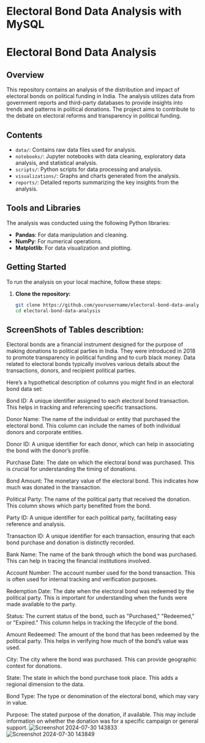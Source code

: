# Electoral Bond Data Analysis with MySQL
# Electoral Bond Data Analysis

## Overview

This repository contains an analysis of the distribution and impact of electoral bonds on political funding in India. The analysis utilizes data from government reports and third-party databases to provide insights into trends and patterns in political donations. The project aims to contribute to the debate on electoral reforms and transparency in political funding.

## Contents

- `data/`: Contains raw data files used for analysis.
- `notebooks/`: Jupyter notebooks with data cleaning, exploratory data analysis, and statistical analysis.
- `scripts/`: Python scripts for data processing and analysis.
- `visualizations/`: Graphs and charts generated from the analysis.
- `reports/`: Detailed reports summarizing the key insights from the analysis.

## Tools and Libraries

The analysis was conducted using the following Python libraries:
- **Pandas**: For data manipulation and cleaning.
- **NumPy**: For numerical operations.
- **Matplotlib**: For data visualization and plotting.

## Getting Started

To run the analysis on your local machine, follow these steps:

1. **Clone the repository:**

   ```bash
   git clone https://github.com/yourusername/electoral-bond-data-analysis.git
   cd electoral-bond-data-analysis


## ScreenShots of Tables describtion:

Electoral bonds are a financial instrument designed for the purpose of making donations to political parties in India. They were introduced in 2018 to promote transparency in political funding and to curb black money. Data related to electoral bonds typically involves various details about the transactions, donors, and recipient political parties.

Here’s a hypothetical description of columns you might find in an electoral bond data set:

Bond ID: A unique identifier assigned to each electoral bond transaction. This helps in tracking and referencing specific transactions.

Donor Name: The name of the individual or entity that purchased the electoral bond. This column can include the names of both individual donors and corporate entities.

Donor ID: A unique identifier for each donor, which can help in associating the bond with the donor’s profile.

Purchase Date: The date on which the electoral bond was purchased. This is crucial for understanding the timing of donations.

Bond Amount: The monetary value of the electoral bond. This indicates how much was donated in the transaction.

Political Party: The name of the political party that received the donation. This column shows which party benefited from the bond.

Party ID: A unique identifier for each political party, facilitating easy reference and analysis.

Transaction ID: A unique identifier for each transaction, ensuring that each bond purchase and donation is distinctly recorded.

Bank Name: The name of the bank through which the bond was purchased. This can help in tracing the financial institutions involved.

Account Number: The account number used for the bond transaction. This is often used for internal tracking and verification purposes.

Redemption Date: The date when the electoral bond was redeemed by the political party. This is important for understanding when the funds were made available to the party.

Status: The current status of the bond, such as "Purchased," "Redeemed," or "Expired." This column helps in tracking the lifecycle of the bond.

Amount Redeemed: The amount of the bond that has been redeemed by the political party. This helps in verifying how much of the bond’s value was used.

City: The city where the bond was purchased. This can provide geographic context for donations.

State: The state in which the bond purchase took place. This adds a regional dimension to the data.

Bond Type: The type or denomination of the electoral bond, which may vary in value.

Purpose: The stated purpose of the donation, if available. This may include information on whether the donation was for a specific campaign or general support.
![Screenshot 2024-07-30 143833](https://github.com/user-attachments/assets/11ece8ce-f8b4-4507-b185-52ce1929c729)
![Screenshot 2024-07-30 143849](https://github.com/user-attachments/assets/39a61f9f-4312-44d5-ba16-5070275e40b9)





